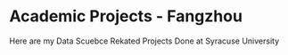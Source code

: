 # Academic Projects - Fangzhou
 Here are my Data Scuebce Rekated Projects Done at Syracuse University
